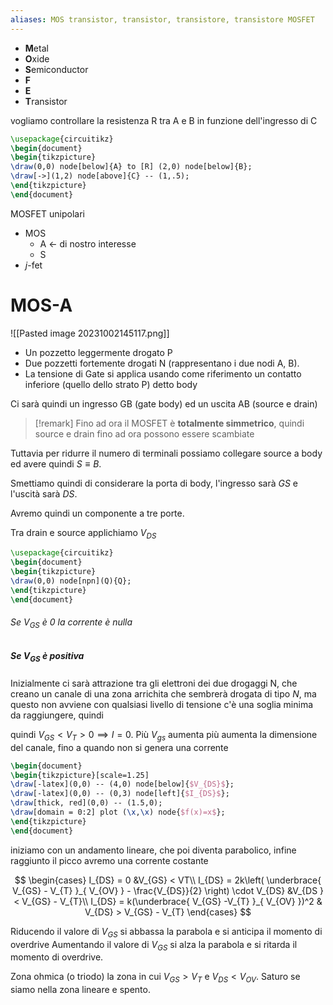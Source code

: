 ```yaml
---
aliases: MOS transistor, transistor, transistore, transistore MOSFET
---
```


- **M**etal
- **O**xide
- **S**emiconductor
- **F**
- **E**
- **T**ransistor

vogliamo controllare la resistenza R tra A e B in funzione dell'ingresso di C

```tikz
\usepackage{circuitikz}
\begin{document}
\begin{tikzpicture}
\draw(0,0) node[below]{A} to [R] (2,0) node[below]{B};
\draw[->](1,2) node[above]{C} -- (1,.5);
\end{tikzpicture}
\end{document}
```

MOSFET unipolari
- MOS
	- A <- di nostro interesse
	- S
- $j$-fet

# MOS-A
![[Pasted image 20231002145117.png]]
- Un pozzetto leggermente drogato P
- Due pozzetti fortemente drogati N (rappresentano i due nodi A, B).
- La tensione di Gate si applica usando come riferimento un contatto inferiore (quello dello strato P) detto body

Ci sarà quindi un ingresso GB (gate body) ed un uscita AB (source e drain)

>[!remark]
>Fino ad ora il MOSFET è **totalmente simmetrico**, quindi source e drain fino ad ora possono essere scambiate 

Tuttavia per ridurre il numero di terminali possiamo collegare source a body ed avere quindi $S \equiv B$.

Smettiamo quindi di considerare la porta di body, l'ingresso sarà $GS$ e l'uscità sarà $DS$.

Avremo quindi un componente a tre porte.

Tra drain e source applichiamo $V_{DS}$

```tikz
\usepackage{circuitikz}
\begin{document}
\begin{tikzpicture}
\draw(0,0) node[npn](Q){Q};
\end{tikzpicture}
\end{document}
```

###### Se $V_{GS}$ è 0 la corrente è nulla
##### Se $V_{GS}$ è positiva
Inizialmente ci sarà attrazione tra gli elettroni dei due drogaggi N, che creano un canale di una zona arrichita che sembrerà drogata di tipo $N$, ma questo non avviene con qualsiasi livello di tensione c'è una soglia minima da raggiungere, quindi

quindi $V_{GS} < V_{T} > 0 \implies I = 0$.
Più $V_{gs}$ aumenta più aumenta la dimensione del canale, fino a quando non si genera una corrente


```tikz
\begin{document}
\begin{tikzpicture}[scale=1.25]
\draw[-latex](0,0) -- (4,0) node[below]{$V_{DS}$};
\draw[-latex](0,0) -- (0,3) node[left]{$I_{DS}$};
\draw[thick, red](0,0) -- (1.5,0);
\draw[domain = 0:2] plot (\x,\x) node{$f(x)=x$};
\end{tikzpicture}
\end{document}
```

iniziamo con un andamento lineare, che poi diventa parabolico, infine raggiunto il picco avremo una corrente costante

$$ \begin{cases}
I_{DS} = 0 &V_{GS} < VT\\
I_{DS} = 2k\left( \underbrace{ V_{GS} - V_{T} }_{ V_{OV} } - \frac{V_{DS}}{2} \right) \cdot V_{DS} &V_{DS } < V_{GS} - V_{T}\\
I_{DS} = k(\underbrace{ V_{GS} -V_{T} }_{ V_{OV} })^2 & V_{DS} > V_{GS} - V_{T}
\end{cases} $$

Riducendo il valore di $V_{GS}$ si abbassa la parabola e si anticipa il momento di overdrive
Aumentando il valore di $V_{GS}$ si alza la parabola e si ritarda il momento di overdrive.

Zona ohmica (o triodo) la zona in cui $V_{GS} > V_{T}$ e $V_{DS} < V_{OV}$. Saturo se siamo nella zona lineare e spento.

